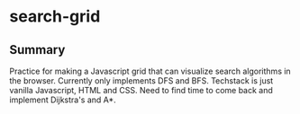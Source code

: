 # search-grid

## Summary

Practice for making a Javascript grid that can visualize search algorithms in the browser. Currently only implements DFS and BFS. Techstack is just vanilla Javascript, HTML and CSS. Need to find time to come back and implement Dijkstra's and A*.
